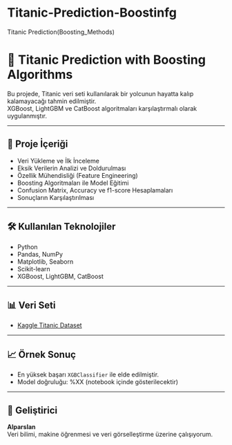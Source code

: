 # Titanic-Prediction-Boostinfg
Titanic Prediction(Boosting_Methods)
# 🚢 Titanic Prediction with Boosting Algorithms

Bu projede, Titanic veri seti kullanılarak bir yolcunun hayatta kalıp kalamayacağı tahmin edilmiştir.  
XGBoost, LightGBM ve CatBoost algoritmaları karşılaştırmalı olarak uygulanmıştır.

---

## 📁 Proje İçeriği

- Veri Yükleme ve İlk İnceleme  
- Eksik Verilerin Analizi ve Doldurulması  
- Özellik Mühendisliği (Feature Engineering)  
- Boosting Algoritmaları ile Model Eğitimi  
- Confusion Matrix, Accuracy ve f1-score Hesaplamaları  
- Sonuçların Karşılaştırılması

---

## 🛠 Kullanılan Teknolojiler

- Python  
- Pandas, NumPy  
- Matplotlib, Seaborn  
- Scikit-learn  
- XGBoost, LightGBM, CatBoost  

---

## 📊 Veri Seti

- [Kaggle Titanic Dataset](https://www.kaggle.com/c/titanic/data)

---

## 📈 Örnek Sonuç

- En yüksek başarı `XGBClassifier` ile elde edilmiştir.  
- Model doğruluğu: %XX (notebook içinde gösterilecektir)

---

## 🧠 Geliştirici

**Alparslan**  
Veri bilimi, makine öğrenmesi ve veri görselleştirme üzerine çalışıyorum.  

